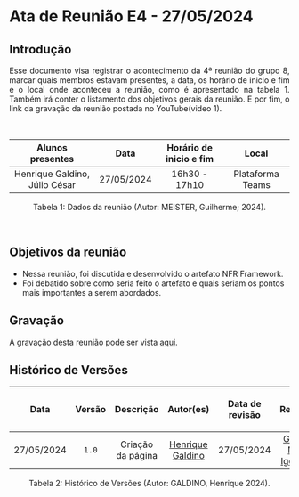 # Ata de Reunião E4 - 27/05/2024

## Introdução

<p align="justify">
Esse documento visa registrar o acontecimento da  4ª reunião do grupo 8, marcar quais membros estavam presentes, a data, os horário de inicio e fim e o local onde aconteceu a reunião, como é apresentado na tabela 1. Também irá conter o listamento dos objetivos gerais da reunião. E por fim, o link da gravação da reunião postada no YouTube(video 1).
</p>

<br />

|                                      Alunos presentes                                 |    Data    | Horário de inicio e fim |      Local       |
| :-----------------------------------------------------------------------------------: | :--------: | :---------------------: | :--------------: |
| Henrique Galdino, Júlio César  | 27/05/2024 |      16h30 - 17h10      | Plataforma Teams |

<div style="text-align: center">
<p> Tabela 1: Dados da reunião (Autor: MEISTER, Guilherme; 2024). </p>
</div>

<br />

## Objetivos da reunião

- Nessa reunião, foi discutida e desenvolvido o artefato NFR Framework.
- Foi debatido sobre como seria feito o artefato e quais seriam os pontos mais importantes a serem abordados.

## Gravação
A gravação desta reunião pode ser vista [aqui](https://youtu.be/Ydy-ARaK64E).

## Histórico de Versões

| <p align="center">Data</p> | <p align="center">Versão</p> | <p align="center">Descrição</p> | <p align="center">Autor(es)</p> | <p align="center">Data de revisão</p> | <p align="center">Revisor(es)</p> |
| :--:       | :----: | :-------: | :---: | :-------------: | :-----: |
| 27/05/2024 | `1.0`  | Criação da página | [Henrique Galdino](https://github.com/hgaldino05) | 27/05/2024 | [Guilherme Meister](https://github.com/gmeister18), [Igor Thiago](https://github.com/alladin-51)|

<div style="text-align: center">
<p> Tabela 2: Histórico de Versões (Autor: GALDINO, Henrique 2024). </p>
</div>

